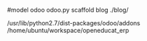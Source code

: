#model  odoo
odoo.py scaffold blog  ./blog/

/usr/lib/python2.7/dist-packages/odoo/addons
/home/ubuntu/workspace/openeducat_erp             



